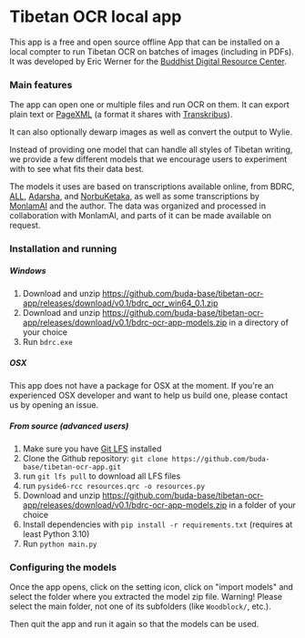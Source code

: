# Tibetan OCR local app

This app is a free and open source offline App that can be installed on a local compter to run Tibetan OCR on batches of images (including in PDFs). It was developed by Eric Werner for the [Buddhist Digital Resource Center](https://www.bdrc.io).

### Main features

The app can open one or multiple files and run OCR on them. It can export plain text or [PageXML](https://github.com/PRImA-Research-Lab/PAGE-XML) (a format it shares with [Transkribus](https://www.transkribus.org/)). 

It can also optionally dewarp images as well as convert the output to Wylie.

Instead of providing one model that can handle all styles of Tibetan writing, we provide a few different models that we encourage users to experiment with to see what fits their data best.

The models it uses are based on transcriptions available online, from BDRC, [ALL](https://asianlegacylibrary.org/), [Adarsha](https://adarshah.org/), and [NorbuKetaka](http://purl.bdrc.io/resource/PR1ER1), as well as some transcriptions by [MonlamAI](https://monlam.ai/) and the author. The data was organized and processed in collaboration with MonlamAI, and parts of it can be made available on request.

### Installation and running

##### Windows

1. Download and unzip https://github.com/buda-base/tibetan-ocr-app/releases/download/v0.1/bdrc_ocr_win64_0.1.zip
2. Download and unzip https://github.com/buda-base/tibetan-ocr-app/releases/download/v0.1/bdrc-ocr-app-models.zip in a directory of your choice
3. Run `bdrc.exe`

##### OSX

This app does not have a package for OSX at the moment. If you're an experienced OSX developer and want to help us build one, please contact us by opening an issue.

##### From source (advanced users)

1. Make sure you have [Git LFS](https://git-lfs.com) installed
2. Clone the Github repository: `git clone https://github.com/buda-base/tibetan-ocr-app.git`
3. run `git lfs pull` to download all LFS files
4. run `pyside6-rcc resources.qrc -o resources.py`
4. Download and unzip https://github.com/buda-base/tibetan-ocr-app/releases/download/v0.1/bdrc-ocr-app-models.zip in a folder of your choice
5. Install dependencies with `pip install -r requirements.txt` (requires at least Python 3.10)
6. Run `python main.py`

### Configuring the models

Once the app opens, click on the setting icon, click on "import models" and select the folder where you extracted the model zip file. Warning! Please select the main folder, not one of its subfolders (like `Woodblock/`, etc.).

Then quit the app and run it again so that the models can be used.
